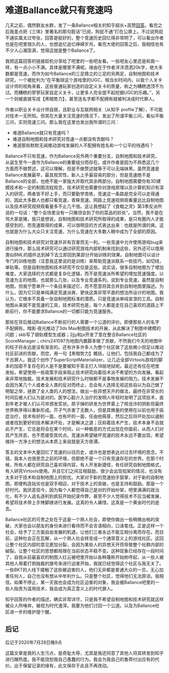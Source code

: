 # 难道Ballance就只有竞速吗

几天之前，偶然群友水群，发了一条Ballance相关的知乎超长+高赞[回答](https://www.zhihu.com/question/25512253/answer/1362582506)。看完之后我差点把《三体》里著名的那句脏话“已阅，狗屁不通”打在公屏上。不过说狗屁不通实属太过夸张，回答是挺好的，整个竞速历史回忆得非常明了，可以看出作者也是在吧里很久的人，也想追忆追忆峥嵘岁月。看完大佬的回答之后，我相信也有不少人心潮澎湃，觉得这就是整个Ballance了。

我把这篇回答的链接趁机分享给了吧里的一些吧友看。一些吧友心里还是和我一样，有一点小小不满。具体是哪里不满呢。缘由在于作者洋洋洒洒20k字，绝大多数都是竞速，而作为如今Ballance的三足鼎立的三足的另两足，自制地图和技术研究，一个被批判为“在平衡球这个游戏里的UGC，相当长时间内，以我个人关卡设计师的视角来看，这些普通玩家创造的自定义关卡的质量，称之为糟糕透顶不为过。而糟糕的寥寥玩家自定义关卡，让更多人完全提不起挖掘UGC的乐趣。”，另一个则被直接写成【黑暗势力】，甚至连名字都不配拥有就被判决成时代罪人。

作者以职业关卡设计师自居，且职业与互联网相关（从知乎 profile了解），不可能对技术一无所知。但其在大量关注竞速的情况下，发出了所谓平衡三问，看似平衡三问，实则竞速三问。那么我在这里也发出我所谓的三问：

* 难道Ballance就只有竞速吗？
* 难道自制地图和技术研究对竞速一点都没有贡献吗？
* 难道那些默默无闻推动游戏发展的人不配拥有姓名和一个公平的待遇吗？

Ballance不只有竞速，作为Ballance另外两个重要分支，自制地图和技术研究，从诞生至今一直作为Ballance的重要组分而存在。或许作者是因为不熟悉这几个方面而不做赘述，这可以理解，但是不做赘述就等于可以无端抹黑。虽然竞速是Ballance发展最早，最具观赏性，新人上手最容易的部分，但是竞速绝不是Ballance的全部，也绝不能一家独大并取代其余两部分。自制地图需要你有3D建模技术和一定的制图流程观念，技术研究也需要你对游戏原理以及计算机知识有深入的研究，两者皆不好上手，而只要勤学苦练，竞速这一条路是完全可以走得通的，因此大多数人也都只看竞速，青睐竞速。网路上竞速视频观看量远比自制地图以及技术研究视频观看量多不止几千倍。这让我想起了《食戟之灵》第3季反派所说的一句话：“整个会场里没有一只猪领会到了你的菜品的妙处”。当然，我不是在骂大家是猪，我只是想说，自制地图和技术研究所取得的成果，是只有圈内人才能感受到的，而竞速取得的成果，可以很明显的方式表达出来：也就是所谓的爽。这也就是为什么大众只关注竞速，为什么竞速在大多数人眼中成为了全部的原因。

自制地图和技术研究对竞速并非有百害而无一利。一些竞速中允许使用游戏bug来进行操作，那么技术研究可以通过研究游戏内部机制来找到这些，另外还可以借用类似BML的插件达到掉下去立即回到某部分开始训练的效果。自制地图可以设计专门的训练地图（注意我这里说的是训练）来帮助竞速派联系一些技巧，如切线，单轨等。但是自制地图和技术研究不仅仅是这些。说实话，很多自制地图为了增加难度，大家选择的方式都是复杂化逻辑，而不是竞速派所希望的增加竞速强度。以竞速为主的地图，也就那么几张，以及专业竞速系列。说到专业竞速，虽然是自制地图，但我宁愿单开一个条目来描述它，而不愿意将其合并到自制地图里描述。为什么，因为它只是单纯满足竞速派爽，更快这类非常平直的想法所设计的地图。我认为，它根本不具备一张自制地图标准的潜质。只是竞速派单纯宣泄的工具。自制地图从来就不是竞速的工具，技术研究也是，每个人都是走在自己喜欢的道路上不断前行，你不能要求Ballance的一切都只能为竞速服务。

那些在背后推动Ballance不断前行的人需要一个公道的评价。即便那些人的名字不配拥有。暗影·夜光推动了3ds Max制图技术的开展，从此解决了制图中建模的问题；skb写了钢轨模型生成器；2jjy和jx开发了意在整合Ballance社区的ScoreManager；chirs241097为地图内置脚本做了贡献，不然我们今天的地图中的柱子将永远是没有渐变的。还有许多许多人为整个社区做了这些微小但足以推动社区前进的贡献，而您，用一句【黑暗势力】概括，让他们，包括我自己都成为了千古罪人。我这个创作了SuperScriptMaterializer，让几近全部Virtools游戏的脚本的加密不复存在的人是不是要被知乎答主打入18层地狱呢。最近还有任在吧里发帖，希望使用一些政策手段来阻止技术研究向着技术派不希望的方向发展。看起来非常地独裁。技术发展和技术研究什么时候都不是事物发展的阻力。技术发展不会因为某几个人或者全人类的反对而终止，总会有人选择无视这些自以为自己做了明智之举，拯救了全人类的人的想法，做出一些异想天开的做法，最终在非常长的时间后被人们认为是对的。医学心脏介入治疗的发明人年轻时发明了这项技术，直到年老才被人们认可并颁发奖状。原子弹的研发为世界蒙上了核讹诈的阴影但最终世界秩序得以重新形成。芥子气杀害了无数人，但是其微量的使用在以前也用于癌症治疗。技术有好的一面，也有坏的一面，任由他萌芽，然后之后将坏处加以遏制或者找到更好的技术解决坏处，才是解决之道；压抑着技术产生，技术本身不会就此不产生，它总是将会在某个时间，以一种极恶的方式出现在你面前，从而人们对其产生厌恶，也不愿接受其优点。竞速派希望破坏竞速的技术永远不要出现，希望维持一方净土的想法从本质上来说就是天方夜谭。

答主的文本中大量回忆了竞速的以往历史，或许也是想表达对过去环境的思念。不错，我本人也很思念之前的环境，但那绝不是一个只有竞速存在的世界。在那个时候，所有人都在研究自己喜欢得内容，有人开发新捷径，有任研究自制地图格式，有人研究Virtools使用。并且它们之间互相鼓励，很少会出现掐架的情况，也没有太多对于技术和自制地图上的担忧。大家对于新的竞速拍手鼓掌，对于新的自制地图，即便构造拙劣也是双手相迎，对于技术上的突破，也是支持和鼓励。那是一个好时代。我厌恶现今，因为每个人都觉得自己是对的开始吵架，吧里满满的政治化，有不少人追名逐利到疯狂开始纪录作弊，甚至不少人觉得技术不应当被发展，希望将技术带上手铐脚镣进行发展。这真的令人痛惜，这真是一个黄金时代的逝去。

Ballance社区的可贵之处在于这是一个熟人社会，即使你做出一些稍微出格的突破，大家也会以朋友的身份来进行看待而不会言语相向，口诛笔伐。正是这样一个社会，给予了三方面自由发展的机遇，让他们三者永远不能互相分离而存在。而目前，这种社会正在瓦解，从一个熟人社会转变成一个通常意义上的游戏社区。这回让整个社区内部的意见更加分裂，会因为某些人的异想天开而导致整个社群内部的破裂。让整个社区的思想都局限在当前状态平稳不变。这种现象已经存在一段时间了，自我从前最喜欢的制图人红云被吧里开始以各种蔑称开始称呼起，从一些人被其他人用着打倒独裁的旗号来进行迫害开始，我就已经觉得这个社区与我无关了。一些BKT的人线下接触了这些被迫害的人，他们无非都是普通大众的一员，无心加害任何人，自己也没有想从中牟利什么。只是整个社区，觉得他们无法原谅。我相信，如果不停止，某一天我也会成为社区迫害的对象，我会被Ballance吧里的一些人指责为滥用技术，我会成为真正意义上的时代罪人。

知乎回答的作者的描述，确实非常详尽，只是我不希望自制地图和技术研究就这样被众人所唾弃，被视为时代渣滓。我要为他们讨回一个公道。以及为Ballance社区进一步的维护提个醒。

## 后记

后记于2020年7月28日晚9点

这篇文章是我的人生污点，是奇耻大辱，尤其是我还同意了其他人将其转发到知乎进行蹭热度。我不能饶恕我自己愚蠢的行为。我会为我自己的鲁莽付出应有的代价。出于保留记录的缘有，此文保存于此且不再改动。